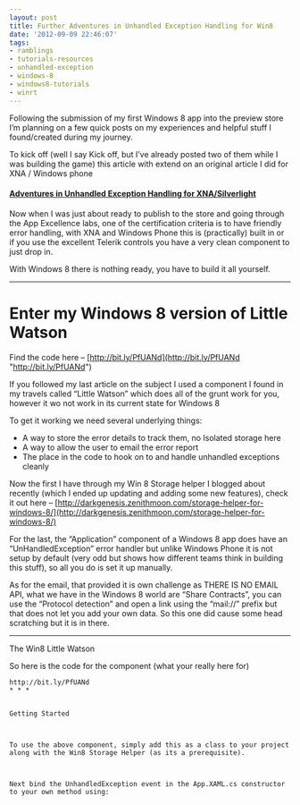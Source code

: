 ```yaml
---
layout: post
title: Further Adventures in Unhandled Exception Handling for Win8
date: '2012-09-09 22:46:07'
tags:
- ramblings
- tutorials-resources
- unhandled-exception
- windows-8
- windows8-tutorials
- winrt
---
```


Following the submission of my first Windows 8 app into the preview store I’m planning on a few quick posts on my experiences and helpful stuff I found/created during my journey.

To kick off (well I say Kick off, but I’ve already posted two of them while I was building the game) this article with extend on an original article I did for XNA / Windows phone

#### [Adventures in Unhandled Exception Handling for XNA/Silverlight](http://darkgenesis.zenithmoon.com/adventures-in-unhandled-exception-handling-for-xnasilverlight/)

Now when I was just about ready to publish to the store and going through the App Excellence labs, one of the certification criteria is to have friendly error handling, with XNA and Windows Phone this is (practically) built in or if you use the excellent Telerik controls you have a very clean component to just drop in.

With Windows 8 there is nothing ready, you have to build it all yourself.

* * *

# Enter my Windows 8 version of Little Watson

Find the code here – [http://bit.ly/PfUANd](http://bit.ly/PfUANd "http://bit.ly/PfUANd")

If you followed my last article on the subject I used a component I found in my travels called “Little Watson” which does all of the grunt work for you, however it wo not work in its current state for Windows 8

To get it working we need several underlying things:

- A way to store the error details to track them, no Isolated storage here
- A way to allow the user to email the error report
- The place in the code to hook on to and handle unhandled exceptions cleanly

Now the first I have through my Win 8 Storage helper I blogged about recently (which I ended up updating and adding some new features), check it out here – [http://darkgenesis.zenithmoon.com/storage-helper-for-windows-8/](http://darkgenesis.zenithmoon.com/storage-helper-for-windows-8/)

For the last, the “Application” component of a Windows 8 app does have an “UnHandledException” error handler but unlike Windows Phone it is not setup by default (very odd but shows how different teams think in building this stuff), so all you do is set it up manually.

As for the email, that provided it is own challenge as THERE IS NO EMAIL API, what we have in the Windows 8 world are “Share Contracts”, you can use the “Protocol detection” and open a link using the “mail://” prefix but that does not let you add your own data.  So this one did cause some head scratching but it is in there.

* * *

The Win8 Little Watson

So here is the code for the component (what your really here for)

    http://bit.ly/PfUANd
    * * *
    
    
    Getting Started
    
    
    
    To use the above component, simply add this as a class to your project along with the Win8 Storage Helper (as its a prerequisite).
    
    
    
    Next bind the UnhandledException event in the App.XAML.cs constructor to your own method using:
    
    
    
    
        
        
            
            
                
            
        
        
    
    
    

